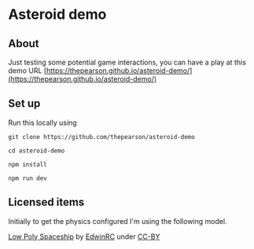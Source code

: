 # Asteroid demo

## About

Just testing some potential game interactions, you can have a play at this demo URL [https://thepearson.github.io/asteroid-demo/](https://thepearson.github.io/asteroid-demo/)

## Set up

Run this locally using

```
git clone https://github.com/thepearson/asteroid-demo

cd asteroid-demo

npm install

npm run dev
```

## Licensed items

Initially to get the physics configured I'm using the following model.

[Low Poly Spaceship](https://market.pmnd.rs/model/low-poly-spaceship) by [EdwinRC](https://market.pmnd.rs/creator/edwinrc) under [CC-BY](https://creativecommons.org/licenses/by/2.0/)